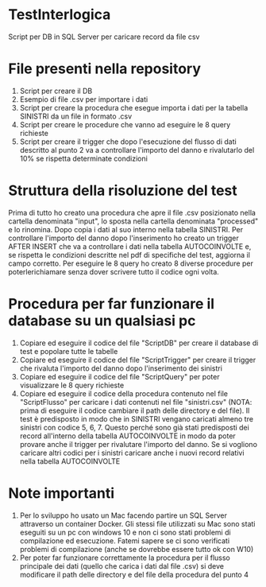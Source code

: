 # TestInterlogica
Script per DB in SQL Server per caricare record da file csv

# File presenti nella repository
1) Script per creare il DB
2) Esempio di file .csv per importare i dati
3) Script per creare la procedura che esegue importa i dati per la tabella SINISTRI da un file in formato .csv
4) Script per creare le procedure che vanno ad eseguire le 8 query richieste
5) Script per creare il trigger che dopo l'esecuzione del flusso di dati descritto al punto 2 va a controllare l'importo del danno e rivalutarlo del 10% se rispetta determinate condizioni

# Struttura della risoluzione del test
Prima di tutto ho creato una procedura che apre il file .csv posizionato nella cartella denominata "input", lo sposta nella cartella denominata "processed" e lo rinomina. Dopo copia i dati al suo interno nella tabella SINISTRI. Per controllare l'importo del danno dopo l'inserimento ho creato un trigger AFTER INSERT che va a controllare i dati nella tabella AUTOCOINVOLTE e, se rispetta le condizioni descritte nel pdf di specifiche del test, aggiorna il campo corretto. Per eseguire le 8 query ho creato 8 diverse procedure per poterlerichiamare senza dover scrivere tutto il codice ogni volta.

# Procedura per far funzionare il database su un qualsiasi pc
1) Copiare ed eseguire il codice del file "ScriptDB" per creare il database di test e popolare tutte le tabelle
2) Copiare ed eseguire il codice del file "ScriptTrigger" per creare il trigger che rivaluta l'importo del danno dopo l'inserimento dei sinistri
3) Copiare ed eseguire il codice del file "ScriptQuery" per poter visualizzare le 8 query richieste
4) Copiare ed eseguire il codice della procedura contenuto nel file "ScriptFlusso" per caricare i dati contenuti nel file "sinistri.csv" (NOTA: prima di eseguire il codice cambiare il path delle directory e del file). Il test è predisposto in modo che in SINISTRI vengano caricati almeno tre sinistri con codice 5, 6, 7. Questo perché sono già stati predisposti dei record all'interno della tabella AUTOCOINVOLTE in modo da poter provare anche il trigger per rivalutare l'importo del danno. Se si vogliono caricare altri codici per i sinistri caricare anche i nuovi record relativi nella tabella AUTOCOINVOLTE

# Note importanti
1) Per lo sviluppo ho usato un Mac facendo partire un SQL Server attraverso un container Docker. Gli stessi file utilizzati su Mac sono stati eseguiti su un pc con windows 10 e non ci sono stati problemi di compilazione ed esecuzione. Fatemi sapere se ci sono verificati problemi di compilazione (anche se dovrebbe essere tutto ok con W10) 
2) Per poter far funzionare correttamente la procedura per il flusso principale dei dati (quello che carica i dati dal file .csv) si deve modificare il path delle directory e del file della procedura del punto 4
